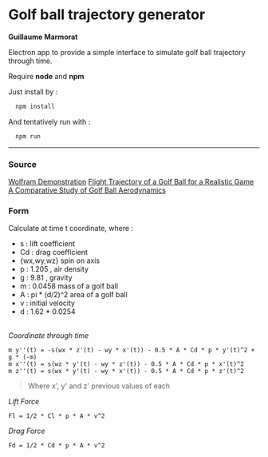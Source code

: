 # Golf ball trajectory generator

__Guillaume Marmorat__

Electron app to provide a simple interface to simulate golf ball trajectory through time.

Require __node__ and __npm__

Just install by :

```bash
  npm install
```

And tentatively run with :

```bash
  npm run
```
---

### Source

[Wolfram Demonstration](http://demonstrations.wolfram.com/FlightOfAGolfBall/)
[Flight Trajectory of a Golf Ball for a Realistic Game](http://www.ijimt.org/papers/419-D0260.pdf)
[A Comparative Study of Golf Ball Aerodynamics ](https://people.eng.unimelb.edu.au/imarusic/proceedings/17/176_Paper.pdf)

### Form

Calculate at time t coordinate, where :
* s : lift coefficient
* Cd : drag coefficient
* {wx,wy,wz} spin on axis
* p : 1.205 , air density
* g : 9.81 , gravity
* m : 0.0458 mass of a golf ball
* A : pi * (d/2)^2 area of a golf ball
* v : initial velocity
* d : 1.62 * 0.0254

\
*Coordinate through time*

    m y''(t) = -s(wx * z'(t) - wy * x'(t)) - 0.5 * A * Cd * p * y'(t)^2 + g * (-m)  
    m x''(t) = s(wz * y'(t) - wy * z'(t)) - 0.5 * A * Cd * p * x'(t)^2  
    m z''(t) = s(wx * y'(t) - wy * x'(t)) - 0.5 * A * Cd * p * z'(t)^2  

> Where x', y' and z' previous values of each

*Lift Force*

    Fl = 1/2 * Cl * p * A * v^2

*Drag Force*

    Fd = 1/2 * Cd * p * A * v^2
